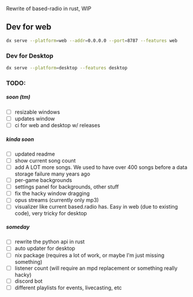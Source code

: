 Rewrite of based-radio in rust, WIP

## Dev for web

```sh
dx serve --platform=web --addr=0.0.0.0 --port=8787 --features web
```

### Dev for Desktop
```sh
dx serve --platform=desktop --features desktop
```


### TODO:

##### soon (tm)
- [ ] resizable windows
- [ ] updates window
- [ ] ci for web and desktop w/ releases

##### kinda soon
- [ ] updated readme
- [ ] show current song count
- [ ] add A LOT more songs. We used to have over 400 songs before a data storage failure many years ago
- [ ] per-game backgrounds
- [ ] settings panel for backgrounds, other stuff
- [ ] fix the hacky window dragging
- [ ] opus streams (currently only mp3)
- [ ] visualizer like current based.radio has. Easy in web (due to existing code), very tricky for desktop

##### someday
- [ ] rewrite the python api in rust
- [ ] auto updater for desktop
- [ ] nix package (requires a lot of work, or maybe I'm just missing something)
- [ ] listener count (will require an mpd replacement or something really hacky)
- [ ] discord bot
- [ ] different playlists for events, livecasting, etc